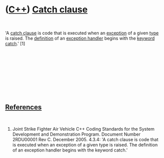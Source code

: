 



 

 

 

 

 

([C++](Cpp.htm)) [Catch clause](CppCatchClause.htm)
===================================================

 

'A [catch clause](CppCatchClause.htm) is code that is executed when an
[exception](CppException.htm) of a given [type](CppDataType.htm) is
raised. The [definition](CppDefinition.htm) of an [exception
handler](CppExceptionHandler.htm) begins with the
[keyword](CppKeyword.htm) [catch](CppCatch.htm).' \[1\]

 

 

 

 

 

[References](CppReferences.htm)
-------------------------------

 

1.  Joint Strike Fighter Air Vehicle C++ Coding Standards for the System
    Development and Demonstration Program. Document Number 2RDU00001
    Rev C. December 2005. 4.3.4: 'A catch clause is code that is
    executed when an exception of a given type is raised. The definition
    of an exception handler begins with the keyword catch.'

 

 

 

 

 





 



